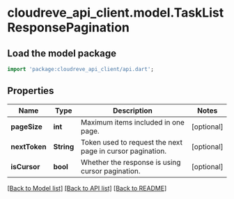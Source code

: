 # cloudreve_api_client.model.TaskListResponsePagination

## Load the model package
```dart
import 'package:cloudreve_api_client/api.dart';
```

## Properties
Name | Type | Description | Notes
------------ | ------------- | ------------- | -------------
**pageSize** | **int** | Maximum items included in one page. | [optional] 
**nextToken** | **String** | Token used to request the next page in cursor pagination. | [optional] 
**isCursor** | **bool** | Whether the response is using cursor pagination. | [optional] 

[[Back to Model list]](../README.md#documentation-for-models) [[Back to API list]](../README.md#documentation-for-api-endpoints) [[Back to README]](../README.md)


